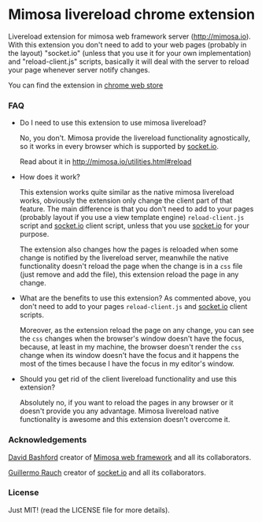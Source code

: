 Mimosa livereload chrome extension
===================================

Livereload extension for mimosa web framework server (http://mimosa.io).
With this extension you don't need to add to your web pages (probably in the layout) "socket.io" (unless that you use it for your own implementation) and  "reload-client.js" scripts, basically it will deal with the server to reload your page whenever server notify changes.

You can find the extension in [chrome web store](https://chrome.google.com/webstore/detail/mimosa-livereload/ilabemofohmfjciemambcomieohbchip)

### FAQ

* Do I need to use this extension to use mimosa livereload?

  No, you don't. Mimosa provide the livereload functionality agnostically, so it works in every browser which is supported by [socket.io](http://socket.io).

  Read about it in http://mimosa.io/utilities.html#reload

* How does it work?

  This extension works quite similar as the native mimosa livereload works, obviously the extension only change the client part of that feature.
  The main difference is that you don't need to add to your pages (probably layout if you use a view template engine) `reload-client.js` script and [socket.io](http://socket.io) client script, unless that you use [socket.io](http://socket.io) for your purpose.

  The extension also changes how the pages is reloaded when some change is notified by the livereload server, meanwhile the native functionality doesn't reload the page when the change is in a `css` file (just remove and add the file), this extension reload the page in any change.

* What are the benefits to use this extension?
  As commented above, you don't need to add to your pages `reload-client.js` and [socket.io](http://socket.io) client scripts.

  Moreover, as the extension reload the page on any change, you can see the `css` changes when the browser's window doesn't have the focus, because, at least in my machine, the browser doesn't render the `css` change when its window doesn't have the focus and it happens the most of the times because I have the focus in my editor's window.

* Should you get rid of the client livereload functionality and use this extension?

  Absolutely no, if you want to reload the pages in any browser or it doesn't provide you any advantage. Mimosa livereload native functionality is awesome and this extension doesn't overcome it.

### Acknowledgements

[David Bashford](https://github.com/dbashford/) creator of [Mimosa web framework](http://mimosa.io) and all its collaborators.

[Guillermo Rauch](http://devthought.com/) creator of [socket.io](http://socket.io) and all its collaborators.


### License
Just MIT! (read the LICENSE file for more details).
